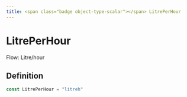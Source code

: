 ```yaml
---
title: <span class="badge object-type-scalar"></span> LitrePerHour
---
```

# <span class="badge object-type-scalar"></span> LitrePerHour

Flow: Litre/hour

## Definition

```go
const LitrePerHour = "litreh"
```
